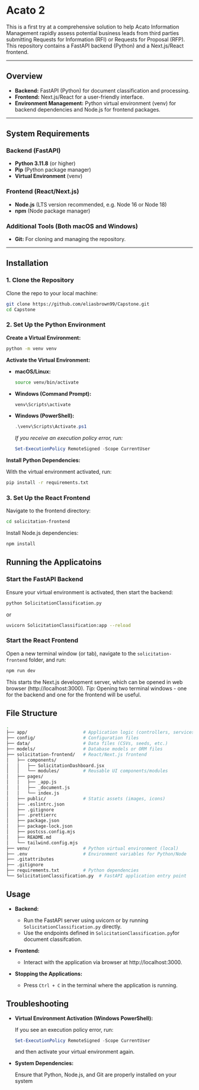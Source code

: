 # Acato 2

This is a first try at a comprehensive solution to help Acato Information Management rapidly assess potential business leads from third parties submitting Requests for Information (RFI) or Requests for Proposal (RFP). This repository contains a FastAPI backend (Python) and a Next.js/React frontend.

---

## Overview

- **Backend:** FastAPI (Python) for document classification and processing.
- **Frontend:** Next.js/React for a user-friendly interface.
- **Environment Management:** Python virtual environment (venv) for backend dependencies and Node.js for frontend packages.

---

## System Requirements

### Backend (FastAPI)
- **Python 3.11.8** (or higher)
- **Pip** (Python package manager)
- **Virtual Environment** (venv)

### Frontend (React/Next.js)
- **Node.js** (LTS version recommended, e.g. Node 16 or Node 18)
- **npm** (Node package manager)

### Additional Tools (Both macOS and Windows)
- **Git:** For cloning and managing the repository.

---

## Installation

### 1. Clone the Repository

Clone the repo to your local machine:

```bash
git clone https://github.com/eliasbrown99/Capstone.git
cd Capstone
```
### 2. Set Up the Python Environment

__Create a Virtual Environment:__

```bash
python -m venv venv
```
__Activate the Virtual Environment:__

* __macOS/Linux:__
  ```bash
  source venv/bin/activate
  ```

* __Windows (Command Prompt):__
  ```cmd
  venv\Scripts\activate
  ```
* __Windows (PowerShell):__
  ```powershell
  .\venv\Scripts\Activate.ps1
  ```
  *If you receive an execution policy error, run:*
  ```powershell
  Set-ExecutionPolicy RemoteSigned -Scope CurrentUser
  ```
__Install Python Dependencies:__

With the virtual environment activated, run:
```bash
pip install -r requirements.txt
```
### 3. Set Up the React Frontend
Navigate to the frontend directory:
```bash
cd solicitation-frontend
```
Install Node.js dependencies:
```bash
npm install
```

## Running the Applicatoins
### Start the FastAPI Backend
Ensure your virtual environment is activated, then start the backend:
```bash
python SolicitationClassification.py
```
or
```bash
uvicorn SolicitationClassification:app --reload
```
### Start the React Frontend
Open a new terminal window (or tab), navigate to the ```solicitation-frontend``` folder,
and run:
```bash
npm run dev
```
This starts the Next.js development server, which can be opened in web browser (http://localhost:3000).
_Tip:_ Opening two terminal windows - one for the backend and one for the frontend will be useful.

## File Structure
```bash
.
├── app/                     # Application logic (controllers, services)
├── config/                  # Configuration files
├── data/                    # Data files (CSVs, seeds, etc.)
├── models/                  # Database models or ORM files
├── solicitation-frontend/   # React/Next.js frontend
│   ├── components/
│   │   ├── SolicitationDashboard.jsx
│   │   └── modules/         # Reusable UI components/modules
│   ├── pages/
│   │   ├── _app.js
│   │   ├── _document.js
│   │   └── index.js
│   ├── public/              # Static assets (images, icons)
│   ├── .eslintrc.json
│   ├── .gitignore
│   ├── .prettierrc
│   ├── package.json
│   ├── package-lock.json
│   ├── postcss.config.mjs
│   ├── README.md
│   └── tailwind.config.mjs
├── venv/                    # Python virtual environment (local)
├── .env                     # Environment variables for Python/Node
├── .gitattributes
├── .gitignore
├── requirements.txt         # Python dependencies
└── SolicitationClassification.py  # FastAPI application entry point
```
## Usage
* __Backend:__
  * Run the FastAPI server using uvicorn or by running ```SolicitationClassification.py``` directly.
  * Use the endpoints defined in ```SolicitationClassification.py```for document classifcation.

* __Frontend:__
  * Interact with the application via browser at http://localhost:3000.

* __Stopping the Applications:__
  * Press ```Ctrl + C``` in the terminal where the application is running.

## Troubleshooting

* __Virtual Environment Activation (Windows PowerShell):__

    If you see an execution policy error, run:
    ```powershell
    Set-ExecutionPolicy RemoteSigned -Scope CurrentUser
    ```
    and then activate your virtual environment again.
    
* __System Dependencies:__

    Ensure that Python, Node.js, and Git are properly installed on your system

